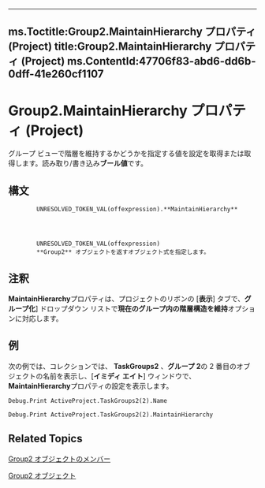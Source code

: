 

---
ms.Toctitle:Group2.MaintainHierarchy プロパティ (Project)
title:Group2.MaintainHierarchy プロパティ (Project)
ms.ContentId:47706f83-abd6-dd6b-0dff-41e260cf1107
---
# Group2.MaintainHierarchy プロパティ (Project)




グループ ビューで階層を維持するかどうかを指定する値を設定を取得または取得します。読み取り/書き込み**ブール値**です。

## 構文

            UNRESOLVED_TOKEN_VAL(offexpression).**MaintainHierarchy**




            UNRESOLVED_TOKEN_VAL(offexpression)
            **Group2** オブジェクトを返すオブジェクト式を指定します。



## 注釈
**MaintainHierarchy**プロパティは、プロジェクトのリボンの [**表示**] タブで、**グループ化**] ドロップダウン リストで**現在のグループ内の階層構造を維持**オプションに対応します。



## 例
次の例では、コレクションでは、 **TaskGroups2** 、**グループ 2**の 2 番目のオブジェクトの名前を表示し、[**イミディ エイト**] ウィンドウで、 **MaintainHierarchy**プロパティの設定を表示します。

```vba
Debug.Print ActiveProject.TaskGroups2(2).Name 

Debug.Print ActiveProject.TaskGroups2(2).MaintainHierarchy
```




## Related Topics

[Group2 オブジェクトのメンバー](69c5069c-3fd6-fbb5-d886-ebbda667cba4.md)

[Group2 オブジェクト](a7a61fa4-e752-006e-a47e-03987b04f01c.md)




